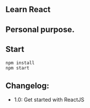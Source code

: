 Learn React
---

## Personal purpose.

## Start

```
npm install
npm start
```

## Changelog:

- 1.0: Get started with ReactJS
